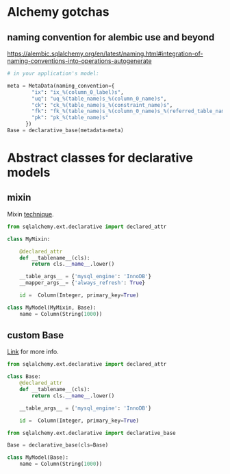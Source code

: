 # Alchemy gotchas
## naming convention for alembic use and beyond
https://alembic.sqlalchemy.org/en/latest/naming.html#integration-of-naming-conventions-into-operations-autogenerate
```python
# in your application's model:

meta = MetaData(naming_convention={
        "ix": "ix_%(column_0_label)s",
        "uq": "uq_%(table_name)s_%(column_0_name)s",
        "ck": "ck_%(table_name)s_%(constraint_name)s",
        "fk": "fk_%(table_name)s_%(column_0_name)s_%(referred_table_name)s",
        "pk": "pk_%(table_name)s"
      })
Base = declarative_base(metadata=meta)
```

# Abstract classes for declarative models

## mixin
Mixin [technique](
https://docs.sqlalchemy.org/en/13/orm/extensions/declarative/mixins.html#mixin-and-custom-base-classes).

```py
from sqlalchemy.ext.declarative import declared_attr

class MyMixin:

    @declared_attr
    def __tablename__(cls):
        return cls.__name__.lower()

    __table_args__ = {'mysql_engine': 'InnoDB'}
    __mapper_args__= {'always_refresh': True}

    id =  Column(Integer, primary_key=True)

class MyModel(MyMixin, Base):
    name = Column(String(1000))
```

## custom Base

[Link](https://docs.sqlalchemy.org/en/13/orm/extensions/declarative/mixins.html#augmenting-the-base) for more info.

```py
from sqlalchemy.ext.declarative import declared_attr

class Base:
    @declared_attr
    def __tablename__(cls):
        return cls.__name__.lower()

    __table_args__ = {'mysql_engine': 'InnoDB'}

    id =  Column(Integer, primary_key=True)

from sqlalchemy.ext.declarative import declarative_base

Base = declarative_base(cls=Base)

class MyModel(Base):
    name = Column(String(1000))
```
